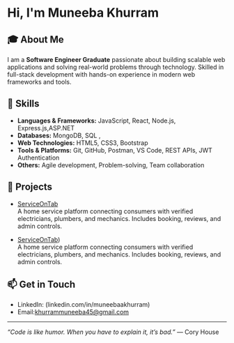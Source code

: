 # Hi, I'm Muneeba Khurram 

## 🎓 About Me
I am a **Software Engineer Graduate** passionate about building scalable web applications and solving real-world problems through technology. Skilled in full-stack development with hands-on experience in modern web frameworks and tools.

## 🔧 Skills
- **Languages & Frameworks:** JavaScript, React, Node.js, Express.js,ASP.NET   
- **Databases:** MongoDB, SQL , 
- **Web Technologies:** HTML5, CSS3, Bootstrap  
- **Tools & Platforms:** Git, GitHub, Postman, VS Code, REST APIs, JWT Authentication  
- **Others:** Agile development, Problem-solving, Team collaboration

## 🚀 Projects
- [ServiceOnTab](https://github.com/Muneeba345/ServiceOnTab-Frontend.git)  
  A home service platform connecting consumers with verified electricians, plumbers, and mechanics. Includes booking, reviews, and admin controls.
  
- [ServiceOnTab](https://github.com/Muneeba345/ServiceonTab_backend.git))  
  A home service platform connecting consumers with verified electricians, plumbers, and mechanics. Includes booking, reviews, and admin controls.


## 📫 Get in Touch
- LinkedIn: (linkedin.com/in/muneebaakhurram)  
- Email:khurrammuneeba45@gmail.com

---

*“Code is like humor. When you have to explain it, it’s bad.”* — Cory House
